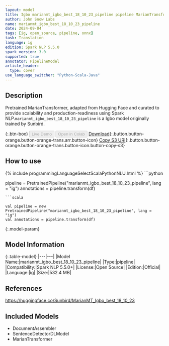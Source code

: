 ```yaml
---
layout: model
title: Igbo marianmt_igbo_best_18_10_23_pipeline pipeline MarianTransformer from Sunbird
author: John Snow Labs
name: marianmt_igbo_best_18_10_23_pipeline
date: 2024-09-04
tags: [ig, open_source, pipeline, onnx]
task: Translation
language: ig
edition: Spark NLP 5.5.0
spark_version: 3.0
supported: true
annotator: PipelineModel
article_header:
  type: cover
use_language_switcher: "Python-Scala-Java"
---
```


## Description

Pretrained MarianTransformer, adapted from Hugging Face and curated to provide scalability and production-readiness using Spark NLP.`marianmt_igbo_best_18_10_23_pipeline` is a Igbo model originally trained by Sunbird.

{:.btn-box}
<button class="button button-orange" disabled>Live Demo</button>
<button class="button button-orange" disabled>Open in Colab</button>
[Download](https://s3.amazonaws.com/auxdata.johnsnowlabs.com/public/models/marianmt_igbo_best_18_10_23_pipeline_ig_5.5.0_3.0_1725493946083.zip){:.button.button-orange.button-orange-trans.arr.button-icon}
[Copy S3 URI](s3://auxdata.johnsnowlabs.com/public/models/marianmt_igbo_best_18_10_23_pipeline_ig_5.5.0_3.0_1725493946083.zip){:.button.button-orange.button-orange-trans.button-icon.button-copy-s3}

## How to use



<div class="tabs-box" markdown="1">
{% include programmingLanguageSelectScalaPythonNLU.html %}
```python

pipeline = PretrainedPipeline("marianmt_igbo_best_18_10_23_pipeline", lang = "ig")
annotations =  pipeline.transform(df)   

```
```scala

val pipeline = new PretrainedPipeline("marianmt_igbo_best_18_10_23_pipeline", lang = "ig")
val annotations = pipeline.transform(df)

```
</div>

{:.model-param}
## Model Information

{:.table-model}
|---|---|
|Model Name:|marianmt_igbo_best_18_10_23_pipeline|
|Type:|pipeline|
|Compatibility:|Spark NLP 5.5.0+|
|License:|Open Source|
|Edition:|Official|
|Language:|ig|
|Size:|532.4 MB|

## References

https://huggingface.co/Sunbird/MarianMT_Igbo_best_18_10_23

## Included Models

- DocumentAssembler
- SentenceDetectorDLModel
- MarianTransformer